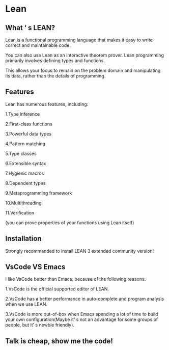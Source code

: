 # Lean



## What ‘ s LEAN?

Lean is a functional programming language that makes it easy to write correct and maintainable code. 

You can also use Lean as an interactive theorem prover. Lean programming primarily involves defining types and functions.

This allows your focus to remain on the problem domain and manipulating its data, rather than the details of programming. 

## Features

Lean has numerous features, including: 

1.Type inference 

2.First-class functions 

3.Powerful data types

4.Pattern matching 

5.Type classes 

6.Extensible syntax 

7.Hygienic macros 

8.Dependent types 

9.Metaprogramming framework 

10.Multithreading 

11.Verification

(you can prove properties of your functions using Lean itself)

## Installation

Strongly recommanded to install LEAN 3 extended community version! 

## VsCode VS Emacs

I like VsCode better than Emacs, because of the following reasons: 

1.VsCode is the official supported  editor of LEAN.

2.VsCode has a better performance in auto-complete and program analysis when we use LEAN.

3.VsCode is more out-of-box when Emacs spending a lot of time to build your own configuration(Maybe it’ s not an advantage for some groups of people, but it’ s newbie friendly).

## Talk is cheap, show me the code!






